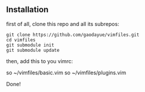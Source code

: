 Installation
------------

first of all, clone this repo and all its subrepos:

    git clone https://github.com/gaodayue/vimfiles.git
    cd vimfiles
    git submodule init
    git submodule update

then, add this to you vimrc:

   so ~/vimfiles/basic.vim
   so ~/vimfiles/plugins.vim

Done!
